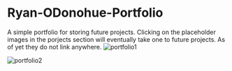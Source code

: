 # Ryan-ODonohue-Portfolio

A simple portfolio for storing future projects. Clicking on the placeholder images in the porjects section will eventually take one to future projects. As of yet they do not link anywhere. 
![portfolio1](https://user-images.githubusercontent.com/74829094/109424777-329a1e00-79b3-11eb-8c8f-90486a9c720b.png)

![portfolio2](https://user-images.githubusercontent.com/74829094/109424781-37f76880-79b3-11eb-92c7-03cada89876c.png)


